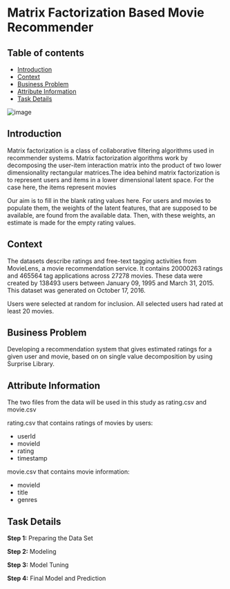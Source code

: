 # Matrix Factorization Based Movie Recommender

## Table of contents
* [Introduction](#Introduction)
* [Context](#Context)
* [Business Problem](#Business_Problem)
* [Attribute Information](#Attribute_Information)
* [Task Details](#Task_Details)

![image](https://user-images.githubusercontent.com/83332641/161723810-4cad7acf-7ad4-4cc0-8248-be69a179b577.png)


## Introduction

Matrix factorization is a class of collaborative filtering algorithms used in recommender systems. Matrix factorization algorithms work by decomposing the user-item interaction matrix into the product of two lower dimensionality rectangular matrices.The idea behind matrix factorization is to represent users and items in a lower dimensional latent space. For the case here, the items represent movies

Our aim is to fill in the blank rating values here. For users and movies to populate them, the weights of the latent features, that are supposed to be available, are found from the available data. Then, with these weights, an estimate is made for the empty rating values.


## Context

The datasets describe ratings and free-text tagging activities from MovieLens, a movie recommendation service. It contains 20000263 ratings and 465564 tag applications across 27278 movies. These data were created by 138493 users between January 09, 1995 and March 31, 2015. This dataset was generated on October 17, 2016.

Users were selected at random for inclusion. All selected users had rated at least 20 movies.

## Business Problem

Developing a recommendation system that gives estimated ratings for a given user and movie, based on on single value decomposition by using Surprise Library.

## Attribute Information

The two files from the data will be used in this study as rating.csv and movie.csv

rating.csv that contains ratings of movies by users:

* userId
* movieId
* rating
* timestamp

movie.csv that contains movie information:

* movieId
* title
* genres

## Task Details

**Step 1:** Preparing the Data Set

**Step 2:** Modeling

**Step 3:** Model Tuning

**Step 4:** Final Model and Prediction

